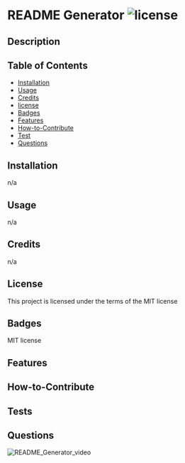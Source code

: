 # README Generator ![license](https://img.shields.io/badge/license-MIT-blue.svg)

## Description

## Table of Contents 

- [Installation](#installation)
- [Usage](#usage)
- [Credits](#credits)
- [license](#license)
- [Badges](#badges)
- [Features](#features)
- [How-to-Contribute](#how-to-contribute)
- [Test](#test)
- [Questions](#questions)

## Installation

 n/a

## Usage

 n/a

## Credits


 n/a

## License

 This project is licensed under the terms of the MIT license

 
## Badges
 MIT license


## Features




## How-to-Contribute

## Tests

## Questions

![README_Generator_video]("professional_README_generator\assets\recording.mp4")